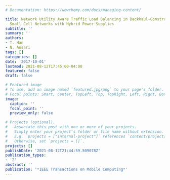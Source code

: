 ```yaml
---
# Documentation: https://wowchemy.com/docs/managing-content/

title: Network Utility Aware Traffic Load Balancing in Backhaul-Constrained Cache-Enabled
  Small Cell Networks with Hybrid Power Supplies
subtitle: ''
summary: ''
authors:
- T. Han
- N. Ansari
tags: []
categories: []
date: '2017-10-01'
lastmod: 2021-08-12T17:45:00-04:00
featured: false
draft: false

# Featured image
# To use, add an image named `featured.jpg/png` to your page's folder.
# Focal points: Smart, Center, TopLeft, Top, TopRight, Left, Right, BottomLeft, Bottom, BottomRight.
image:
  caption: ''
  focal_point: ''
  preview_only: false

# Projects (optional).
#   Associate this post with one or more of your projects.
#   Simply enter your project's folder or file name without extension.
#   E.g. `projects = ["internal-project"]` references `content/project/deep-learning/index.md`.
#   Otherwise, set `projects = []`.
projects: []
publishDate: '2021-08-12T21:44:59.509078Z'
publication_types:
- '2'
abstract: ''
publication: '*IEEE Transactions on Mobile Computing*'
---
```

